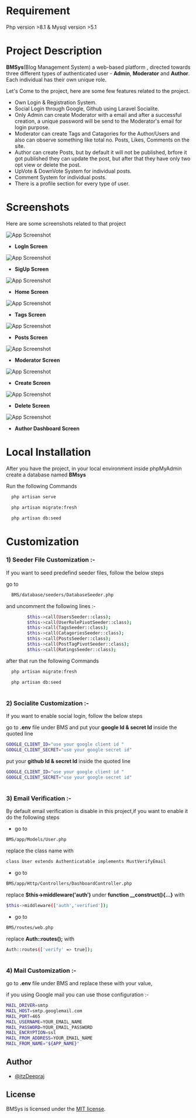# Requirement

Php version >8.1 & Mysql version >5.1



# Project Description

**BMSys**(Blog Management System) a web-based platform , directed towards three different types of authenticated user - **Admin**, **Moderator** and **Author**. Each individual has their own unique role.

Let's  Come to the project, here are some few features related to the project.

- Own Login & Registration System.
- Social Login through Google, Github using Laravel Socialite.
- Only Admin can create Moderator with a email and after a successful creation, a unique password will be send to the Moderator's email for login purpose.
- Moderator can create Tags and Catagories for the Author/Users and also can observe something like total no. Posts, Likes, Comments on the site.
- Author can create Posts, but by default it will not be published, brfore it got published they can update the post, but after that they have only two opt view or delete the post.
- UpVote & DownVote System for individual posts.
- Comment System for individual posts.
- There is a profile section for every type of user. 



# Screenshots
Here are some screenshots related to that project


![App Screenshot](https://thumbs2.imgbox.com/0a/7a/TUSnG2wc_t.png)
- **LogIn Screen**


![App Screenshot](https://thumbs2.imgbox.com/82/eb/6G5IaM4s_t.png)
- **SigUp Screen**



![App Screenshot](https://thumbs2.imgbox.com/3b/b1/DQGApvfK_t.png)
- **Home Screen**




![App Screenshot](https://thumbs2.imgbox.com/51/12/8PeUK6Sj_t.png)
- **Tags Screen**




![App Screenshot](https://thumbs2.imgbox.com/33/ff/U5bmUTsM_t.png)
- **Posts Screen**




![App Screenshot](https://thumbs2.imgbox.com/80/ab/K9q7jwi3_t.png)
- **Moderator Screen**




![App Screenshot](https://thumbs2.imgbox.com/82/85/c7vTzYMQ_t.png)
- **Create Screen**





![App Screenshot](https://thumbs2.imgbox.com/50/7a/Yw0rzUel_t.png)
- **Delete Screen**




![App Screenshot](https://thumbs2.imgbox.com/bf/45/ZvS8mMje_t.png)
- **Author Dashboard Screen**

# Local Installation

After you have the project, in your local environment inside phpMyAdmin create a database named **BMsys**


Run the following Commands
```bash
  php artisan serve
```
```bash
  php artisan migrate:fresh
```
```bash
  php artisan db:seed
```

    
# Customization

### 1) Seeder File Customization :-

If you want to seed predefind seeder files, follow the below steps

go to

```bash
  BMS/database/seeders/DatabaseSeeder.php
```
and uncomment the following lines :-

```bash
        $this->call(UsersSeeder::class);
        $this->call(UserRolePivotSeeder::class);
        $this->call(TagsSeeder::class);
        $this->call(CatagoriesSeeder::class);
        $this->call(PostsSeeder::class);
        $this->call(PostTagPivotSeeder::class);
        $this->call(RatingsSeeder::class);
```
after that run the following Commands

```bash
  php artisan migrate:fresh
```
```bash
  php artisan db:seed
```
#

### 2) Socialite Customization :-

If you want to enable social login, follow the below steps

go to **.env** file under BMS and put your **google Id & secret Id** inside the quoted line

```bash
GOOGLE_CLIENT_ID="use your google client id "
GOOGLE_CLIENT_SECRET="use your google secret id"
```
put your **github Id & secret Id** inside the quoted line

```bash
GOOGLE_CLIENT_ID="use your google client id "
GOOGLE_CLIENT_SECRET="use your google secret id"
```
#

### 3) Email Verification :-

By default email verification is disable in this project,if you want to enable it do the following steps

- go to 
```bash
BMS/app/Models/User.php
```
replace the class name with
```bash
class User extends Authenticatable implements MustVerifyEmail 
```
- go to 
```bash
BMS/app/Http/Controllers/DashboardController.php
```
replace  **$this->middleware('auth')** under  **function __construct(){...}** with
```bash
$this->middleware(['auth','verified']); 
```
- go to 
```bash
BMS/routes/web.php
```
replace  **Auth::routes();** with
```bash
Auth::routes(['verify' => true]); 
```
#

### 4) Mail Customization :-

go to **.env** file under BMS and replace these with your value,


if you using Google mail you can use those configuration  :-
```bash
MAIL_DRIVER=smtp
MAIL_HOST=smtp.googlemail.com
MAIL_PORT=465
MAIL_USERNAME=YOUR_EMAIL_NAME
MAIL_PASSWORD=YOUR_EMAIL_PASSWORD
MAIL_ENCRYPTION=ssl
MAIL_FROM_ADDRESS=YOUR_EMAIL_NAME
MAIL_FROM_NAME="${APP_NAME}"
```


## Author

- [@itzDeepraj](https://github.com/itzDeepraj)


## License



BMSys is licensed under the [MIT license](https://choosealicense.com/licenses/mit/).
